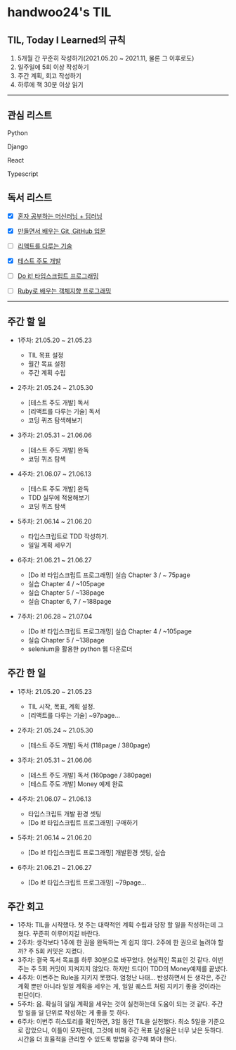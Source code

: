 # handwoo24's TIL

## TIL, Today I Learned의 규칙

1. 5개월 간 꾸준히 작성하기(2021.05.20 ~ 2021.11, 물론 그 이후로도)
2. 일주일에 5회 이상 작성하기
3. 주간 계획, 회고 작성하기
4. 하루에 책 30분 이상 읽기

---

## 관심 리스트

Python

Django

React

Typescript

## 독서 리스트

- [x] [혼자 공부하는 머신러닝 + 딥러닝](http://www.kyobobook.co.kr/product/detailViewKor.laf?ejkGb=KOR&mallGb=KOR&barcode=9791162243664&orderClick=LEa&Kc=)

- [x] [만들면서 배우는 Git, GitHub 입문](http://www.kyobobook.co.kr/product/detailViewKor.laf?ejkGb=KOR&mallGb=KOR&barcode=9788968482021&orderClick=LAG&Kc=)

- [ ] [리액트를 다루는 기술](http://www.kyobobook.co.kr/product/detailViewKor.laf?ejkGb=KOR&mallGb=KOR&barcode=9791160508796&orderClick=LAG&Kc=)

- [x] [테스트 주도 개발](http://www.kyobobook.co.kr/product/detailViewKor.laf?mallGb=KOR&ejkGb=KOR&barcode=9788966261024)

- [ ] [Do it! 타입스크립트 프로그래밍](http://www.kyobobook.co.kr/product/detailViewKor.laf?ejkGb=KOR&mallGb=KOR&barcode=9791163031482)

- [ ] [Ruby로 배우는 객체지향 프로그래밍](http://www.kyobobook.co.kr/product/detailViewKor.laf?mallGb=KOR&ejkGb=KOR&linkClass=331501&barcode=9788966261239)

---

## 주간 할 일

- 1주차: 21.05.20 ~ 21.05.23

  - TIL 목표 설정
  - 월간 목표 설정
  - 주간 계획 수립

- 2주차: 21.05.24 ~ 21.05.30

  - [테스트 주도 개발] 독서
  - [리액트를 다루는 기술] 독서
  - 코딩 퀴즈 탐색해보기

- 3주차: 21.05.31 ~ 21.06.06

  - [테스트 주도 개발] 완독
  - 코딩 퀴즈 탐색

- 4주차: 21.06.07 ~ 21.06.13

  - [테스트 주도 개발] 완독
  - TDD 실무에 적용해보기
  - 코딩 퀴즈 탐색

- 5주차: 21.06.14 ~ 21.06.20

  - 타입스크립트로 TDD 작성하기.
  - 일일 계획 세우기

- 6주차: 21.06.21 ~ 21.06.27

  - [Do it! 타입스크립트 프로그래밍] 실습 Chapter 3 / ~ 75page
  - 실습 Chapter 4 / ~105page
  - 실습 Chapter 5 / ~138page
  - 실습 Chapter 6, 7 / ~188page

- 7주차: 21.06.28 ~ 21.07.04

  - [Do it! 타입스크립트 프로그래밍] 실습 Chapter 4 / ~105page
  - 실습 Chapter 5 / ~138page
  - selenium을 활용한 python 웹 다운로더

## 주간 한 일

- 1주차: 21.05.20 ~ 21.05.23

  - TIL 시작, 목표, 계획 설정.
  - [리액트를 다루는 기술] ~97page...

- 2주차: 21.05.24 ~ 21.05.30

  - [테스트 주도 개발] 독서 (118page / 380page)

- 3주차: 21.05.31 ~ 21.06.06

  - [테스트 주도 개발] 독서 (160page / 380page)
  - [테스트 주도 개발] Money 예제 완료

- 4주차: 21.06.07 ~ 21.06.13

  - 타입스크립트 개발 환경 셋팅
  - [Do it! 타입스크립트 프로그래밍] 구매하기

- 5주차: 21.06.14 ~ 21.06.20

  - [Do it! 타입스크립트 프로그래밍] 개발환경 셋팅, 실습

- 6주차: 21.06.21 ~ 21.06.27

  - [Do it! 타입스크립트 프로그래밍] ~79page...

## 주간 회고

- 1주차: TIL을 시작했다. 첫 주는 대략적인 계획 수립과 당장 할 일을 작성하는데 그쳤다. 꾸준히 이루어지길 바란다.
- 2주차: 생각보다 1주에 한 권을 완독하는 게 쉽지 않다. 2주에 한 권으로 늘려야 할까? 주 5회 커밋은 지켰다.
- 3주차: 결국 독서 목표를 하루 30분으로 바꾸었다. 현실적인 목표인 것 같다. 이번주는 주 5회 커밋이 지켜지지 않았다. 하지만 드디어 TDD의 Money예제를 끝냈다.
- 4주차: 이번주는 Rule을 지키지 못했다. 엄청난 나태... 반성하면서 든 생각은, 주간 계획 뿐만 아니라 일일 계획을 세우는 게, 일일 퀘스트 처럼 지키기 좋을 것이라는 판단이다.
- 5주차: 음. 확실히 일일 계획을 세우는 것이 실천하는데 도움이 되는 것 같다. 주간 할 일을 일 단위로 작성하는 게 좋을 듯 하다.
- 6주차: 이번주 히스토리를 확인하면, 3일 동안 TIL을 실천했다. 최소 5일을 기준으로 잡았으니, 이틀이 모자란데, 그것에 비해 주간 목표 달성율은 너무 낮은 듯하다. 시간을 더 효율적을 관리할 수 있도록 방법을 강구해 봐야 한다.
